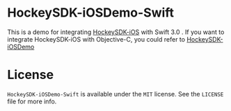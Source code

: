 # HockeySDK-iOSDemo-Swift
This is a demo for integrating [HockeySDK-iOS](https://github.com/bitstadium/HockeySDK-iOS) with Swift 3.0 .
If you want to integrate HockeySDK-iOS with Objective-C, you could refer to [HockeySDK-iOSDemo](https://github.com/bitstadium/HockeySDK-iOSDemo)

# License
`HockeySDK-iOSDemo-Swift` is available under the `MIT` license. See the `LICENSE` file for more info.
